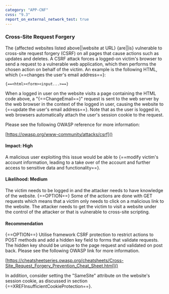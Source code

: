 ```yaml
---
category: "APP-CNF"
cvss: "9.3"
report_on_external_network_test: true
---
```

### Cross-Site Request Forgery
The {affected websites listed above||website at URL} {are||is} vulnerable to cross-site request forgery (CSRF) on all pages that cause actions such as updates and deletes. A CSRF attack forces a logged-on victim's browser to send a request to a vulnerable web application, which then performs the chosen action on behalf of the victim. An example is the following HTML, which {==changes the user's email address==}:

```
{==<html><form><input...>==}
```

When a logged in user on the website visits a page containing the HTML code above, a "{==ChangeEmail==}" request is sent to the web server by the web browser in the context of the logged in user, causing the website to {==update the user's email address==}. Note that as the user is logged in, web browsers automatically attach the user's session cookie to the request.

Please see the following OWASP reference for more information:

[https://owasp.org/www-community/attacks/csrf]()
#### Impact: High
A malicious user exploiting this issue would be able to {==modify victim's account information, leading to a take over of the account and further access to sensitive data and functionality==}.
#### Likelihood: Medium
The victim needs to be logged in and the attacker needs to have knowledge of the website. {==OPTION==} Some of the actions are done with GET requests which means that a victim only needs to click on a malicious link to the website. The attacker needs to get the victim to visit a website under the control of the attacker or that is vulnerable to cross-site scripting.
#### Recommendation
{==OPTION==} Utilise framework CSRF protection to restrict actions to POST methods and add a hidden key field to forms that validate requests. The hidden key should be unique to the page request and validated on post back. Please see the following OWASP link for more information.

[https://cheatsheetseries.owasp.org/cheatsheets/Cross-Site_Request_Forgery_Prevention_Cheat_Sheet.html]()

In addition, consider setting the "SameSite" attribute on the website's session cookie, as discussed in section {==XREFInsufficientCookieProtection==}.
